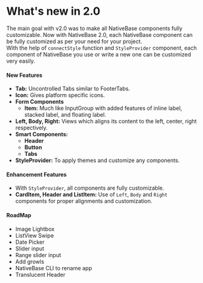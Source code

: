 # What's new in 2.0

The main goal with v2.0 was to make all NativeBase components fully customizable. Now with NativeBase 2.0, each NativeBase component can be fully customized as per your need for your project.<br />
With the help of <code>connectStyle</code> function and <code>StyleProvider</code> component, each component of NativeBase you use or write a new one can be customized very easily.

#### New Features
* **Tab:** Uncontrolled Tabs similar to FooterTabs.
* **Icon:** Gives platform specific icons.
* **Form Components**
  * **Item:** Much like InputGroup with added features of inline label, stacked label, and floating label.
* **Left, Body, Right:** Views which aligns its content to the left, center, right respectively.
* **Smart Components:**
  * **Header**
  * **Button**
  * **Tabs**
* **StyleProvider:** To apply themes and customize any components.


#### Enhancement Features
* With <code>StyleProvider</code>, all components are fully customizable.
* **CardItem, Header and ListItem:** Use of <code>Left</code>, <code>Body</code> and <code>Right</code> components for proper alignments and customization.


#### RoadMap
* Image Lightbox
* ListView Swipe
* Date Picker
* Slider input
* Range slider input
* Add growls
* NativeBase CLI to rename app
* Translucent Header
